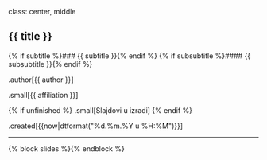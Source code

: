 class: center, middle

## {{ title }}
{% if subtitle %}### {{ subtitle }}{% endif %}
{% if subsubtitle %}#### {{ subsubtitle }}{% endif %}

.author[{{ author }}]

.small[{{ affiliation }}]

{% if unfinished %}
.small[Slajdovi u izradi]
{% endif %}

.created[{{now|dtformat("%d.%m.%Y u %H:%M")}}]


---
{% block slides %}{% endblock %}
